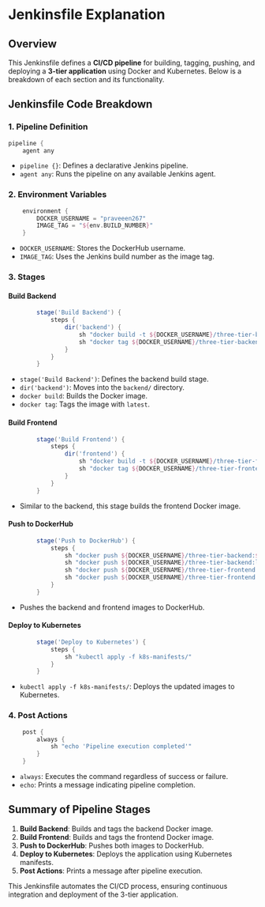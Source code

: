 # Jenkinsfile Explanation

## Overview
This Jenkinsfile defines a **CI/CD pipeline** for building, tagging, pushing, and deploying a **3-tier application** using Docker and Kubernetes. Below is a breakdown of each section and its functionality.

## Jenkinsfile Code Breakdown

### 1. Pipeline Definition
```groovy
pipeline {
    agent any
```
- `pipeline {}`: Defines a declarative Jenkins pipeline.
- `agent any`: Runs the pipeline on any available Jenkins agent.

### 2. Environment Variables
```groovy
    environment {
        DOCKER_USERNAME = "praveeen267"
        IMAGE_TAG = "${env.BUILD_NUMBER}"
    }
```
- `DOCKER_USERNAME`: Stores the DockerHub username.
- `IMAGE_TAG`: Uses the Jenkins build number as the image tag.

### 3. Stages
#### **Build Backend**
```groovy
        stage('Build Backend') {
            steps {
                dir('backend') {
                    sh "docker build -t ${DOCKER_USERNAME}/three-tier-backend:${IMAGE_TAG} ."
                    sh "docker tag ${DOCKER_USERNAME}/three-tier-backend:${IMAGE_TAG} ${DOCKER_USERNAME}/three-tier-backend:latest"
                }
            }
        }
```
- `stage('Build Backend')`: Defines the backend build stage.
- `dir('backend')`: Moves into the `backend/` directory.
- `docker build`: Builds the Docker image.
- `docker tag`: Tags the image with `latest`.

#### **Build Frontend**
```groovy
        stage('Build Frontend') {
            steps {
                dir('frontend') {
                    sh "docker build -t ${DOCKER_USERNAME}/three-tier-frontend:${IMAGE_TAG} ."
                    sh "docker tag ${DOCKER_USERNAME}/three-tier-frontend:${IMAGE_TAG} ${DOCKER_USERNAME}/three-tier-frontend:latest"
                }
            }
        }
```
- Similar to the backend, this stage builds the frontend Docker image.

#### **Push to DockerHub**
```groovy
        stage('Push to DockerHub') {
            steps {
                sh "docker push ${DOCKER_USERNAME}/three-tier-backend:${IMAGE_TAG}"
                sh "docker push ${DOCKER_USERNAME}/three-tier-backend:latest"
                sh "docker push ${DOCKER_USERNAME}/three-tier-frontend:${IMAGE_TAG}"
                sh "docker push ${DOCKER_USERNAME}/three-tier-frontend:latest"
            }
        }
```
- Pushes the backend and frontend images to DockerHub.

#### **Deploy to Kubernetes**
```groovy
        stage('Deploy to Kubernetes') {
            steps {
                sh "kubectl apply -f k8s-manifests/"
            }
        }
```
- `kubectl apply -f k8s-manifests/`: Deploys the updated images to Kubernetes.

### 4. Post Actions
```groovy
    post {
        always {
            sh "echo 'Pipeline execution completed'"
        }
    }
```
- `always`: Executes the command regardless of success or failure.
- `echo`: Prints a message indicating pipeline completion.

## Summary of Pipeline Stages
1. **Build Backend**: Builds and tags the backend Docker image.
2. **Build Frontend**: Builds and tags the frontend Docker image.
3. **Push to DockerHub**: Pushes both images to DockerHub.
4. **Deploy to Kubernetes**: Deploys the application using Kubernetes manifests.
5. **Post Actions**: Prints a message after pipeline execution.

This Jenkinsfile automates the CI/CD process, ensuring continuous integration and deployment of the 3-tier application.

